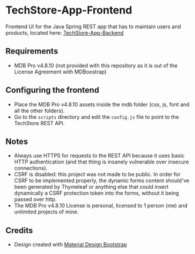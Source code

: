 # TechStore-App-Frontend

Frontend UI for the Java Spring REST app that has to maintain users and products, located here: [TechStore-App-Backend](https://github.com/mtsanovv/TechStore-App-Backend)

## Requirements
- MDB Pro v4.8.10 (not provided with this repository as it is out of the License Agreement with MDBoostrap)

## Configuring the frontend
- Place the MDB Pro v4.8.10 assets inside the mdb folder (css, js, font and all the other folders).
- Go to the ```scripts``` directory and edit the ```config.js``` file to point to the TechStore REST API.

## Notes
- Always use HTTPS for requests to the REST API because it uses basic HTTP authentication (and that thing is insanely vulnerable over insecure connections).
- CSRF is disabled: this project was not made to be public. In order for CSRF to be implemented properly, the dynamic forms content should've been generated by Thymeleaf or anything else that could insert dynamically a CSRF protection token into the forms, without it being passed over http.
- The MDB Pro v4.8.10 License is personal, licensed to 1 person (me) and unlimited projects of mine.

## Credits
- Design created with [Material Design Bootstrap](https://mdbootstrap.com)